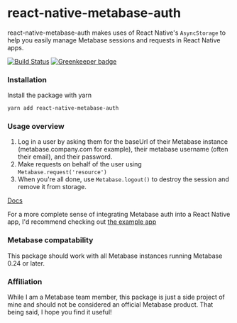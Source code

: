 # react-native-metabase-auth

react-native-metabase-auth makes uses of React Native's `AsyncStorage` to help you easily manage Metabase sessions and requests in React Native apps.

[![Build Status](https://travis-ci.org/kdoh/react-native-metabase-auth.svg?branch=master)](https://travis-ci.org/kdoh/react-native-metabase-auth)
[![Greenkeeper badge](https://badges.greenkeeper.io/kdoh/react-native-metabase-auth.svg)](https://greenkeeper.io/)

### Installation
Install the package with yarn
```sh
yarn add react-native-metabase-auth
```
### Usage overview
1. Log in a user by asking them for the baseUrl of their Metabase instance (metabase.company.com for example), their metabase username (often their email), and their password.
2. Make requests on behalf of the user using `Metabase.request('resource')`
3. When you're all done, use `Metabase.logout()` to destroy the session and remove it from storage.

[Docs](usage.md)

For a more complete sense of integrating Metabase auth into a React Native app, I'd recommend checking out [the example app](https://github.com/kdoh/react-native-metabase-auth-example)

### Metabase compatability
This package should work with all Metabase instances running Metabase 0.24 or later.

### Affiliation
While I am a Metabase team member, this package is just a side project of mine and should not be considered an official Metabase product. That being said, I hope you find it useful!
